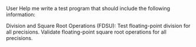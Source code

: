User
Help me write a test program that should include the following information:

Division and Square Root Operations (FDSU):
Test floating-point division for all precisions.
Validate floating-point square root operations for all precisions.